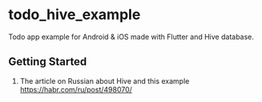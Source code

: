 # todo_hive_example

Todo app example for Android & iOS made with Flutter and Hive database.

## Getting Started

1. The article on Russian about Hive and this example https://habr.com/ru/post/498070/

